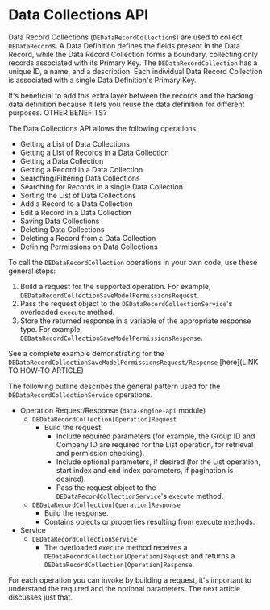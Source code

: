 # Data Collections API
<!--Should maybe describe the details of what each operation is for in this
article instead of in the next one on building each request, which is getting
long-->

Data Record Collections (`DEDataRecordCollection`s) are used to collect
`DEDataRecord`s. A Data Definition defines the fields present in the Data
Record, while the Data Record Collection forms a boundary, collecting only
records associated with its Primary Key. The `DEDataRecordCollection` has a
unique ID, a name, and a description. Each individual Data Record Collection is
associated with a single Data Definition's Primary Key. 

It's beneficial to add this extra layer between the records and the backing
data definition because it lets you reuse the data definition for different
purposes. OTHER BENEFITS?

The Data Collections API allows the following operations:

- Getting a List of Data Collections
- Getting a List of Records in a Data Collection
- Getting a Data Collection
- Getting a Record in a Data Collection
- Searching/Filtering Data Collections
- Searching for Records in a single Data Collection
- Sorting the List of Data Collections
- Add a Record to a Data Collection
- Edit a Record in a Data Collection
- Saving Data Collections
- Deleting Data Collections
- Deleting a Record from a Data Collection
- Defining Permissions on Data Collections

To call the `DEDataRecordCollection` operations in your own code, use these
general steps:

1.  Build a request for the supported operation. For example,
    `DEDataRecordCollectionSaveModelPermissionsRequest`.
2.  Pass the request object to the `DEDataRecordCollectionService`'s overloaded
    `execute` method.
3.  Store the returned response in a variable of the appropriate response type.
    For example, `DEDataRecordCollectionSaveModelPermissionsResponse`.

See a complete example demonstrating for the
`DEDataRecordCollectionSaveModelPermissionsRequest/Response` 
[here](LINK TO HOW-TO ARTICLE)

The following outline describes the general pattern used for the
`DEDataRecordCollectionService` operations.

- Operation Request/Response (`data-engine-api` module)
    - `DEDataRecordCollection[Operation]Request`
        - Build the request.
            - Include required parameters (for example, the Group ID and Company
                ID are required for the List operation, for retrieval and
                permission checking).
            - Include optional parameters, if desired (for the List operation,
                start index and end index parameters, if pagination is desired).
            - Pass the request object to the `DEDataRecordCollectionService`'s
                `execute` method.
    - `DEDataRecordCollection[Operation]Response`
        - Build the response.
        - Contains objects or properties resulting from execute methods.
- Service
    - `DEDataRecordCollectionService`
        - The overloaded `execute` method receives a
            `DEDataRecordCollection[Operation]Request` and returns a
            `DEDataRecordCollection[Operation]Response`.

For each operation you can invoke by building a request, it's important to
understand the required and the optional parameters. The next article discusses
just that.

